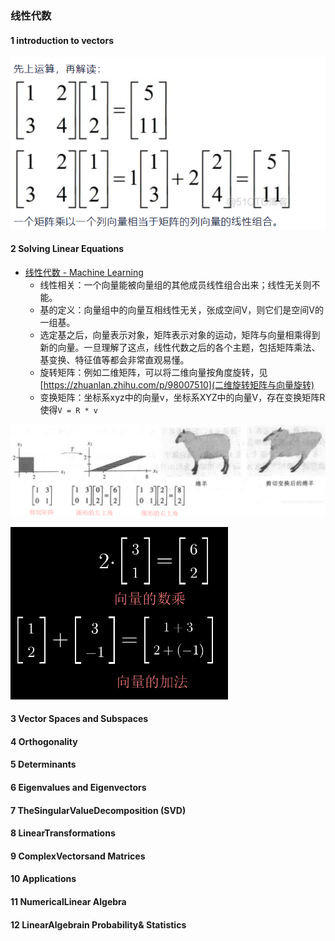 ### 线性代数

#### 1 introduction to vectors
![Alt text](image.png)

#### 2 Solving Linear Equations
* [线性代数 - Machine Learning](https://machine-learning-from-scratch.readthedocs.io/zh_CN/latest/%E7%BA%BF%E6%80%A7%E4%BB%A3%E6%95%B0.html)
  * 线性相关：一个向量能被向量组的其他成员线性组合出来；线性无关则不能。
  * 基的定义：向量组中的向量互相线性无关，张成空间V，则它们是空间V的一组基。
  * 选定基之后，向量表示对象，矩阵表示对象的运动，矩阵与向量相乘得到新的向量。一旦理解了这点，线性代数之后的各个主题，包括矩阵乘法、基变换、特征值等都会非常直观易懂。
  * 旋转矩阵：例如二维矩阵，可以将二维向量按角度旋转，见[https://zhuanlan.zhihu.com/p/98007510](二维旋转矩阵与向量旋转)
  * 变换矩阵：坐标系xyz中的向量v，坐标系XYZ中的向量V，存在变换矩阵R使得`V = R * v`

![Alt text](image-1.png)

![Alt text](image-2.png)

#### 3 Vector Spaces and Subspaces

#### 4 Orthogonality 

#### 5 Determinants 

#### 6 Eigenvalues and Eigenvectors 

#### 7 TheSingularValueDecomposition (SVD) 

#### 8 LinearTransformations 

#### 9 ComplexVectorsand Matrices 

#### 10 Applications 

#### 11 NumericalLinear Algebra 

#### 12 LinearAlgebrain Probability& Statistics 
